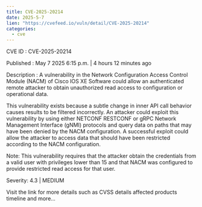 ```yaml
---
title: CVE-2025-20214
date: 2025-5-7
lien: "https://cvefeed.io/vuln/detail/CVE-2025-20214"
categories:
  - cve
---
```


CVE ID : CVE-2025-20214

Published :  May 7
2025
6:15 p.m. | 4 hours
12 minutes ago

Description : A vulnerability in the Network Configuration Access Control Module (NACM) of Cisco IOS XE Software could allow an authenticated
remote attacker to obtain unauthorized read access to configuration or operational data.

 This vulnerability exists because a subtle change in inner API call behavior causes results to be filtered incorrectly. An attacker could exploit this vulnerability by using either NETCONF
RESTCONF
or gRPC Network Management Interface (gNMI) protocols and query data on paths that may have been denied by the NACM configuration. A successful exploit could allow the attacker to access data that should have been restricted according to the NACM configuration.

 Note: This vulnerability requires that the attacker obtain the credentials from a valid user with privileges lower than 15
and that NACM was configured to provide restricted read access for that user.

Severity: 4.3 | MEDIUM

Visit the link for more details
such as CVSS details
affected products
timeline
and more...
